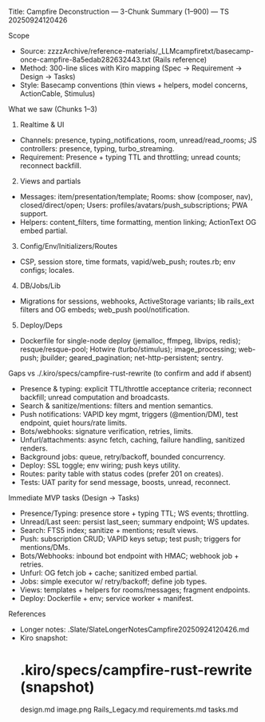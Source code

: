 Title: Campfire Deconstruction — 3-Chunk Summary (1–900) — TS 20250924120426

Scope
- Source: zzzzArchive/reference-materials/_LLMcampfiretxt/basecamp-once-campfire-8a5edab282632443.txt (Rails reference)
- Method: 300-line slices with Kiro mapping (Spec → Requirement → Design → Tasks)
- Style: Basecamp conventions (thin views + helpers, model concerns, ActionCable, Stimulus)

What we saw (Chunks 1–3)
1) Realtime & UI
- Channels: presence, typing_notifications, room, unread/read_rooms; JS controllers: presence, typing, turbo_streaming.
- Requirement: Presence + typing TTL and throttling; unread counts; reconnect backfill.

2) Views and partials
- Messages: item/presentation/template; Rooms: show (composer, nav), closed/direct/open; Users: profiles/avatars/push_subscriptions; PWA support.
- Helpers: content_filters, time formatting, mention linking; ActionText OG embed partial.

3) Config/Env/Initializers/Routes
- CSP, session store, time formats, vapid/web_push; routes.rb; env configs; locales.

4) DB/Jobs/Lib
- Migrations for sessions, webhooks, ActiveStorage variants; lib rails_ext filters and OG embeds; web_push pool/notification.

5) Deploy/Deps
- Dockerfile for single-node deploy (jemalloc, ffmpeg, libvips, redis); resque/resque-pool; Hotwire (turbo/stimulus); image_processing; web-push; jbuilder; geared_pagination; net-http-persistent; sentry.

Gaps vs ./.kiro/specs/campfire-rust-rewrite (to confirm and add if absent)
- Presence & typing: explicit TTL/throttle acceptance criteria; reconnect backfill; unread computation and broadcasts.
- Search & sanitize/mentions: filters and mention semantics.
- Push notifications: VAPID key mgmt, triggers (@mention/DM), test endpoint, quiet hours/rate limits.
- Bots/webhooks: signature verification, retries, limits.
- Unfurl/attachments: async fetch, caching, failure handling, sanitized renders.
- Background jobs: queue, retry/backoff, bounded concurrency.
- Deploy: SSL toggle; env wiring; push keys utility.
- Routes: parity table with status codes (prefer 201 on creates).
- Tests: UAT parity for send message, boosts, unread, reconnect.

Immediate MVP tasks (Design → Tasks)
- Presence/Typing: presence store + typing TTL; WS events; throttling.
- Unread/Last seen: persist last_seen; summary endpoint; WS updates.
- Search: FTS5 index; sanitize + mentions; result views.
- Push: subscription CRUD; VAPID keys setup; test push; triggers for mentions/DMs.
- Bots/Webhooks: inbound bot endpoint with HMAC; webhook job + retries.
- Unfurl: OG fetch job + cache; sanitized embed partial.
- Jobs: simple executor w/ retry/backoff; define job types.
- Views: templates + helpers for rooms/messages; fragment endpoints.
- Deploy: Dockerfile + env; service worker + manifest.

References
- Longer notes: .Slate/SlateLongerNotesCampfire20250924120426.md
- Kiro snapshot:
  # .kiro/specs/campfire-rust-rewrite (snapshot)
  design.md
  image.png
  Rails_Legacy.md
  requirements.md
  tasks.md
